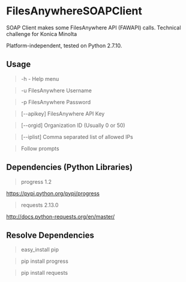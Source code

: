# FilesAnywhereSOAPClient
SOAP Client makes some FilesAnywhere API (FAWAPI) calls. Technical challenge for Konica Minolta

Platform-independent, tested on Python 2.7.10.

## Usage
> -h - Help menu

> -u FilesAnywhere Username

> -p FilesAnywhere Password

> [--apikey] FilesAnywhere API Key

> [--orgid] Organization ID (Usually 0 or 50)

> [--iplist] Comma separated list of allowed IPs

>  Follow prompts

## Dependencies (Python Libraries)
> progress 1.2

https://pypi.python.org/pypi/progress

> requests 2.13.0

http://docs.python-requests.org/en/master/

## Resolve Dependencies
> easy_install pip

> pip install progress

> pip install requests
